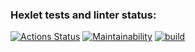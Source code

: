 ### Hexlet tests and linter status:
[![Actions Status](https://github.com/samkleo/java-project-lvl1/workflows/hexlet-check/badge.svg)](https://github.com/samkleo/java-project-lvl1/actions)
[![Maintainability](https://api.codeclimate.com/v1/badges/a99a88d28ad37a79dbf6/maintainability)](https://codeclimate.com/github/codeclimate/codeclimate/maintainability)
[![build](https://github.com/samkleo/java-project-lvl1/actions/workflows/build.yml/badge.svg)](https://github.com/samkleo/java-project-lvl1/actions/workflows/build.yml)